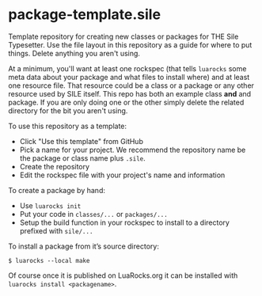 # package-template.sile

Template repository for creating new classes or packages for THE Sile Typesetter.
Use the file layout in this repository as a guide for where to put things.
Delete anything you aren't using.

At a minimum, you'll want at least one rockspec (that tells `luarocks` some meta data about your package and what files to install where) and at least one resource file.
That resource could be a class or a package or any other resource used by SILE itself.
This repo has both an example class **and** and package.
If you are only doing one or the other simply delete the related directory for the bit you aren't using.

To use this repository as a template:

* Click "Use this template" from GitHub
* Pick a name for your project. We recommend the repository name be the package or class name plus `.sile`.
* Create the repository
* Edit the rockspec file with your project's name and information

To create a package by hand:

* Use `luarocks init`
* Put your code in `classes/...` or `packages/...`
* Setup the build function in your rockspec to install to a directory prefixed with `sile/...`

To install a package from it’s source directory:

```console
$ luarocks --local make
```

Of course once it is published on LuaRocks.org it can be installed with `luarocks install <packagename>`.
